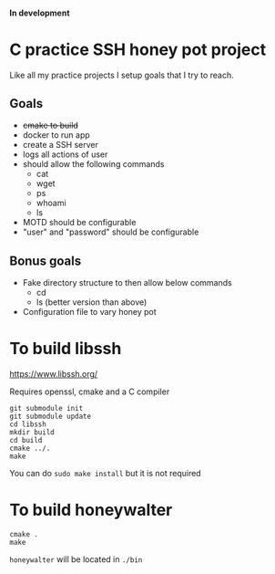#### In development

# C practice SSH honey pot project

Like all my practice projects I setup goals that I try to reach.

## Goals
* ~~cmake to build~~
* docker to run app
* create a SSH server
* logs all actions of user
* should allow the following commands
    * cat
    * wget
    * ps
    * whoami
    * ls
* MOTD should be configurable
* "user" and "password" should be configurable


## Bonus goals
* Fake directory structure to then allow below commands
    * cd
    * ls (better version than above)
* Configuration file to vary honey pot



# To build libssh
https://www.libssh.org/

Requires openssl, cmake and a C compiler

```
git submodule init
git submodule update
cd libssh
mkdir build
cd build
cmake ../.
make
```
You can do `sudo make install` but it is not required

# To build honeywalter
```
cmake .
make
```

`honeywalter` will be located in `./bin`
